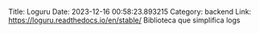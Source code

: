 Title: Loguru
Date: 2023-12-16 00:58:23.893215
Category: backend
Link: https://loguru.readthedocs.io/en/stable/
Biblioteca que simplifica logs
